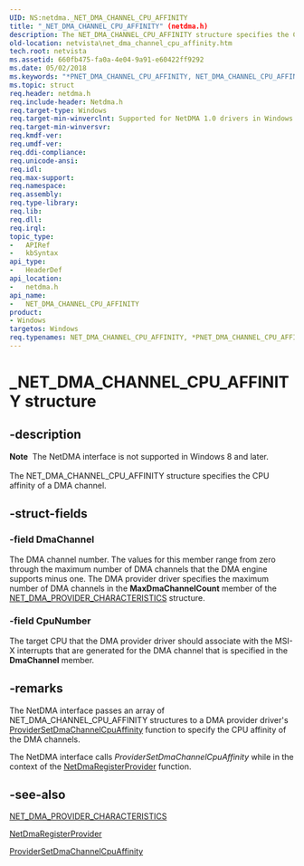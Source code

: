 ```yaml
---
UID: NS:netdma._NET_DMA_CHANNEL_CPU_AFFINITY
title: "_NET_DMA_CHANNEL_CPU_AFFINITY" (netdma.h)
description: The NET_DMA_CHANNEL_CPU_AFFINITY structure specifies the CPU affinity of a DMA channel.
old-location: netvista\net_dma_channel_cpu_affinity.htm
tech.root: netvista
ms.assetid: 660fb475-fa0a-4e04-9a91-e60422ff9292
ms.date: 05/02/2018
ms.keywords: "*PNET_DMA_CHANNEL_CPU_AFFINITY, NET_DMA_CHANNEL_CPU_AFFINITY, NET_DMA_CHANNEL_CPU_AFFINITY structure [Network Drivers Starting with Windows Vista], PNET_DMA_CHANNEL_CPU_AFFINITY, PNET_DMA_CHANNEL_CPU_AFFINITY structure pointer [Network Drivers Starting with Windows Vista], _NET_DMA_CHANNEL_CPU_AFFINITY, netdma/NET_DMA_CHANNEL_CPU_AFFINITY, netdma/PNET_DMA_CHANNEL_CPU_AFFINITY, netdma_ref_49129d06-9557-4441-bad7-f86b3189a287.xml, netvista.net_dma_channel_cpu_affinity"
ms.topic: struct
req.header: netdma.h
req.include-header: Netdma.h
req.target-type: Windows
req.target-min-winverclnt: Supported for NetDMA 1.0 drivers in Windows Vista.
req.target-min-winversvr: 
req.kmdf-ver: 
req.umdf-ver: 
req.ddi-compliance: 
req.unicode-ansi: 
req.idl: 
req.max-support: 
req.namespace: 
req.assembly: 
req.type-library: 
req.lib: 
req.dll: 
req.irql: 
topic_type:
-	APIRef
-	kbSyntax
api_type:
-	HeaderDef
api_location:
-	netdma.h
api_name:
-	NET_DMA_CHANNEL_CPU_AFFINITY
product:
- Windows
targetos: Windows
req.typenames: NET_DMA_CHANNEL_CPU_AFFINITY, *PNET_DMA_CHANNEL_CPU_AFFINITY
---
```


# _NET_DMA_CHANNEL_CPU_AFFINITY structure


## -description


<div class="alert"><b>Note</b>  The NetDMA interface is not supported in Windows 8 and later.</div><div> </div>The NET_DMA_CHANNEL_CPU_AFFINITY structure specifies the CPU affinity of a DMA channel.


## -struct-fields




### -field DmaChannel

The DMA channel number. The values for this member range from zero through the maximum number of
     DMA channels that the DMA engine supports minus one. The DMA provider driver specifies the maximum
     number of DMA channels in the 
     <b>MaxDmaChannelCount</b> member of the 
     <a href="https://msdn.microsoft.com/7ec6d449-fdc2-44d8-976b-5a1d23c76e7b">
     NET_DMA_PROVIDER_CHARACTERISTICS</a> structure.


### -field CpuNumber

The target CPU that the DMA provider driver should associate with the MSI-X interrupts that are
     generated for the DMA channel that is specified in the 
     <b>DmaChannel</b> member.


## -remarks



The NetDMA interface passes an array of NET_DMA_CHANNEL_CPU_AFFINITY structures to a DMA provider
    driver's 
    <a href="https://msdn.microsoft.com/a53d8798-63fa-4b16-bda2-880ca3521d03">
    ProviderSetDmaChannelCpuAffinity</a> function to specify the CPU affinity of the DMA channels.

The NetDMA interface calls 
    <i>ProviderSetDmaChannelCpuAffinity</i> while in the context of the 
    <a href="https://msdn.microsoft.com/35d70d0b-c1b9-433f-941d-6cb61ddf0b62">
    NetDmaRegisterProvider</a> function.




## -see-also




<a href="https://msdn.microsoft.com/7ec6d449-fdc2-44d8-976b-5a1d23c76e7b">
   NET_DMA_PROVIDER_CHARACTERISTICS</a>



<a href="https://msdn.microsoft.com/library/windows/hardware/ff568336">NetDmaRegisterProvider</a>



<a href="https://msdn.microsoft.com/a53d8798-63fa-4b16-bda2-880ca3521d03">
   ProviderSetDmaChannelCpuAffinity</a>
 

 

